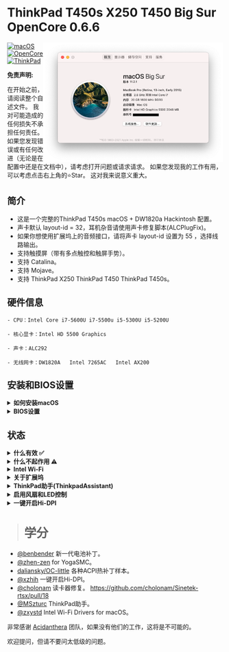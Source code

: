 # ThinkPad T450s X250 T450 Big Sur OpenCore 0.6.6
<img align="right" src="/picture/Thismachine.png" alt="Lenovo Thinkpad T450s macOS Hackintosh OpenCore" width="420">

[![macOS](https://img.shields.io/badge/macOS-11.2.1-blue)](https://developer.apple.com/documentation/macos-release-notes)
[![OpenCore](https://img.shields.io/badge/OpenCore-0.6.6-green)](https://github.com/acidanthera/OpenCorePkg)
[![ThinkPad](https://img.shields.io/badge/ThinkPad-T450s.X250.T450-orange)](https://think.lenovo.com.cn/index.html)

**免责声明:**

在开始之前，请阅读整个自述文件。
我对可能造成的任何损失不承担任何责任。
如果您发现错误或有任何改进（无论是在配置中还是在文档中），请考虑打开问题或请求请求。
如果您发现我的工作有用，可以考虑点击右上角的⭐️Star。
这对我来说意义重大。 


## 简介
- 这是一个完整的ThinkPad T450s macOS + DW1820a Hackintosh 配置。
- 声卡默认 layout-id = 32，耳机杂音请使用声卡修复脚本(ALCPlugFix)。 
- 如果你想使用扩展坞上的音频接口，请将声卡 layout-id 设置为 55 ，选择线路输出。
- 支持触摸屏（带有多点触控和触屏手势）。
- 支持 Catalina。
- 支持 Mojave。
- 支持 ThinkPad X250 ThinkPad T450 ThinkPad T450s。

## 硬件信息
```  
- CPU：Intel Core i7-5600U i7-5500u i5-5300U i5-5200U

- 核心显卡：Intel HD 5500 Graphics 

- 声卡：ALC292

- 无线网卡：DW1820A   Intel 7265AC   Intel AX200
```
## 安装和BIOS设置

<details>  
<summary><strong>如何安装macOS </strong></summary>
</br>

1. [创建安装媒体](https://dortania.github.io/OpenCore-Install-Guide/installer-guide/#making-the-installer)
1. 下载[最新的EFI文件](https://github.com/CLAY-BIOS/Lenovo-ThinkPad-T450s-Hackintosh-Big-Sur-OpenCore/releases) 并将其复制到ESP分区中
1. 从USB启动安装程序（按“ F12”选择启动盘），然后[开始安装过程](https://dortania.github.io/OpenCore-Install-Guide/installation/installation-process.html#booting-the-opencore-usb)

</details>

<details>  
<summary><strong>BIOS设置 </strong></summary>
</br>

**BIOS (1.37):**
-  Security -> Security Chip`: **Disabled**;
-  Memory Protection -> Execution Prevention`: **Enabled**;
-  Virtualization -> Intel Virtualization Technology`: **Enabled**;
-  Internal Device Access -> Bottom Cover Tamper Detection`: must be **Disabled**;
-  Anti-Theft -> Current Setting`: **Disabled**;
-  Anti-Theft -> Computrace -> Current Setting`: **Disabled**;
-  Secure Boot -> Secure Boot`: **Disabled**;
-  UEFI/Legacy Boot`: **UEFI Only**;
-  CSM Support`: **Yes**.

</details>

## 状态
<details>  
<summary><strong>什么有效 ✅</strong></summary>
</br>
 
- [x] CPU电源管理
- [x] Intel HD 5500 Graphics 
- [x] 完整的USB
- [x] 摄像头
- [x] 休眠/唤醒/关机/重启
- [x] 英特尔千兆以太网  （连接扩展坞后无法使用笔记本上的以太网接口）
- [x] Wi-Fi，蓝牙，空投投送，切换，连续性  （使用intel- Wi-Fi将导致某些功能不可用）
- [x] iMessage, FaceTime, App Store, iTunes Store
- [x] 扬声器和耳机插孔
- [x] 电池和完整的电池信息  
- [x] 键盘地图和热键 [ThinkpadAssistant](https://github.com/MSzturc/ThinkpadAssistant) 
- [x] 触控板、小红点和物理按钮
- [x] 触摸屏 （带有多点触控和触屏手势）
- [x] mini DisplayPort
- [x] SD卡读卡器 
- [x] 扩展坞 USB
- [x] 扩展坞 以太网
- [x] 扩展坞 耳机插孔 （需要将声卡 layout-id 设置为 55 ）
- [x] 扩展坞 VGA
- [x] 扩展坞 DisplayPort
- [x] 扩展坞 DVI
- [x] 扩展坞 HDMI

</details>

<details>  
<summary><strong>什么不起作用 ⚠️</strong></summary>
</br>

- [ ] VGA
- [ ] Sidecar
- [ ] 指纹

</details>

<details>  
<summary><strong>Intel Wi-Fi</strong></summary>
</br>

### 驱动一：
- AirportItlwm.kext。
- 以将AirportItlwm.kext添加到项目中，根据自己的系统版本勾选，默认为Big Sur。
- 隔空投送不可用。使用AirportItlwm.kext可能导致触控板和蓝牙出现问题。
- 不讨论Intel Wi-Fi的问题，因为驱动程序不稳定。
- 参考:  https://github.com/OpenIntelWireless/itlwm
![AirportItlwm](./picture/AirportItlwm.png)

- ### 驱动二：
- AirPortOpenBSD.kext
- 隔空投送、接力、连续性不可用，使用AirPortOpenBSD.kext不会出现触控板和蓝牙问题。
- 感兴趣的朋友可以自己下载尝试。
- 参考:  https://github.com/a565109863/AirPortOpenBSD

</details>

<details>  
<summary><strong>关于扩展坞</strong></summary>
</br>

- 使用扩展坞会导致睡眠出现问题，解决方法是在 config.plist->ACPI 中勾选 SSDT-IGBE 补丁。
- 使用 SSDT-IGBE 补丁无法使用翻盖模式。
- 扩展坞已完美适配，但还需要一些测试。
|           Menu                  |    Big Sur   |    Catalina    |   Mojave   |
|      扩展坞 USB             |        ✅      |        ✅        |       ✅      |
|      扩展坞 以太网          |       ✅       |        ✅        |      ✅       |
|      扩展坞 耳机插孔      |       ✅       |        ✅        |      ✅        |
|      扩展坞 VGA             |       ✅        |        ✅        |      ✅       |
|      扩展坞 DisplayPo    |       ✅        |        ✅        |      ✅       |
|      扩展坞 DVI               |       ✅        |       ✅        |      ✅         |
|      扩展坞 HDMI           |        ✅       |       ✅        |      ✅         |
![Docking](./picture/Docking.png)

</details>

<details>  
<summary><strong>ThinkPad助手(ThinkpadAssistant)</strong></summary>
</br>

- 可让你在Thinkpad T450s X250 T450笔记本电脑上使用所有功能键。
- 复制ThinkpadAssistant到应用程序文件夹。
- 启动ThinkpadAssistant，并在菜单栏中勾选“登录时启动”。
- F4：麦克风静音/取消静音（带有状态LED指示）。
- F7：屏幕镜像/屏幕扩展。
- F8：启用/停用Wi-Fi。
- 左Shift + F8键：启用/停用蓝牙。
- F9：打开系统偏好设置。
- F12：打开启动板。
- FN + Space：切换键盘背光。
- FN + 4：睡眠快捷键。
（睡眠过程中再次按下睡眠快捷键即可终止睡眠。）
（连接外部显示器时，按睡眠按钮后，工作屏幕变为外部显示器（内部屏幕关闭）；再按一次睡眠按钮，内部和外部显示器恢复正常。）
- PrtSc 映射到 F13：可在系统偏好设置-->键盘-->快捷键将它设置为截图。

</details>

<details>  
<summary><strong>启用风扇和LED控制</strong></summary>
</br>

1. 下载并安装 [YogaSMC-App-Release.dmg](https://github.com/zhen-zen/YogaSMC/releases) 
1. 打开应用程序
1. 勾选“登录后启动”选项

</details>

<details>  
<summary><strong>一键开启Hi-DPI</strong></summary>
</br>

1. 参考:   https://github.com/xzhih/one-key-hidpi

</details>



> # 学分

- [@benbender](https://github.com/benbender/x1c6-hackintosh/blob/experimental/EFI/OC/dsl/SSDT-BATX.dsl) 新一代电池补丁。
- [@zhen-zen](https://github.com/zhen-zen) for YogaSMC。
- [daliansky/OC-little](https://github.com/daliansky/OC-little) 各种ACPI热补丁样本。 
- [@xzhih](https://github.com/xzhih) 一键开启Hi-DPI。 
- [@cholonam](https://github.com/cholonam/Sinetek-rtsx) 读卡器修复。 https://github.com/cholonam/Sinetek-rtsx/pull/18
- [@MSzturc](https://github.com/MSzturc/ThinkpadAssistant) ThinkPad助手。
- [@zxystd](https://github.com/OpenIntelWireless/itlwm) Intel Wi-Fi Drivers for macOS。

非常感谢 [Acidanthera](https://github.com/acidanthera) 团队，如果没有他们的工作，这将是不可能的。

欢迎提问，但请不要问太低级的问题。
